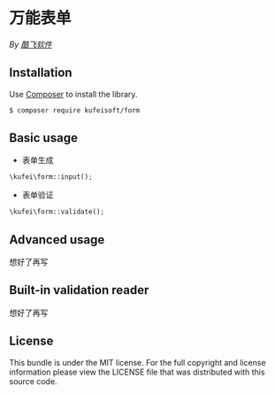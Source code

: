 # 万能表单

*By [酷飞软件](https://kufeisoft.com)*

## Installation

Use [Composer](https://getcomposer.org/) to install the library.

``` bash
$ composer require kufeisoft/form
```
## Basic usage

* 表单生成
``` php
\kufei\form::input();
```
* 表单验证
``` php
\kufei\form::validate();
```

## Advanced usage

想好了再写

## Built-in validation reader

想好了再写

## License

This bundle is under the MIT license. For the full copyright and license
information please view the LICENSE file that was distributed with this source code.
